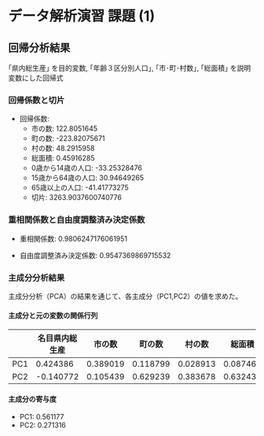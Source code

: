 # データ解析演習 課題 (1)
## 回帰分析結果
｢県内総⽣産｣ を⽬的変数, ｢年齢３区分別⼈⼝｣, ｢市･町･村数｣, ｢総⾯積｣ を説明変数にした回帰式

### 回帰係数と切片

- 回帰係数:
  - 市の数: 122.8051645
  - 町の数: -223.82075671
  - 村の数: 48.2915958 
  - 総面積: 0.45916285
  - 0歳から14歳の人口: -33.25328476
  - 15歳から64歳の人口:  30.94649265
  - 65歳以上の人口: -41.41773275
  - 切片: 3263.9037600740776

### 重相関係数と自由度調整済み決定係数
- 重相関係数: 0.9806247176061951
  
- 自由度調整済み決定係数: 0.9547369869715532

### 主成分分析結果
主成分分析（PCA）の結果を通じて、各主成分（PC1,PC2）の値を求めた。

#### 主成分と元の変数の関係行列
|      | 名目県内総生産 | 市の数 | 町の数 | 村の数 | 総面積 | 0歳から14歳の人口 | 15歳から64歳の人口 | 65歳以上の人口 |
|-----|--------------|----|----|----|-------|-------------|--------------|-----------|
| PC1     | 0.424386     | 0.389019   | 0.118799   | 0.028913   | 0.087466   | 0.462987    | 0.461982     | 0.467095   |
| PC2     | -0.140772    | 0.105439   | 0.629239   | 0.383678   | 0.632430   | -0.108403   | -0.109929    | -0.045953  |


#### 主成分の寄与度
- PC1: 0.561177
- PC2: 0.271316
